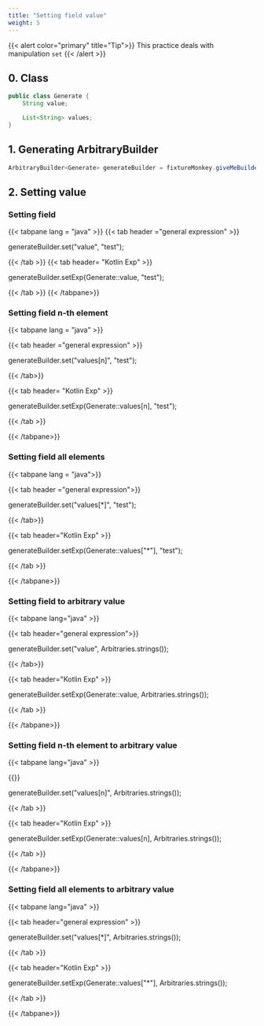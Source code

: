 ```yaml
---
title: "Setting field value"
weight: 5
---
```


{{< alert color="primary" title="Tip">}}
This practice deals with manipulation `set`
{{< /alert >}}

## 0. Class

```java
public class Generate {
	String value;

	List<String> values;
}
```

## 1. Generating ArbitraryBuilder

```java
ArbitraryBuilder<Generate> generateBuilder = fixtureMonkey.giveMeBuilder(Generate.class);
```

## 2. Setting value
### Setting field
{{< tabpane lang = "java" >}}
{{< tab header ="general expression" >}}

generateBuilder.set("value", "test");

{{< /tab >}}
{{< tab header= "Kotlin Exp" >}}

generateBuilder.setExp(Generate::value, "test");

{{< /tab >}}
{{< /tabpane>}}


### Setting field n-th element


{{< tabpane lang = "java" >}}

{{< tab header ="general expression" >}}


generateBuilder.set("values[n]", "test");


{{< /tab>}}

{{< tab header= "Kotlin Exp" >}}


generateBuilder.setExp(Generate::values[n], "test");


{{< /tab >}}

{{< /tabpane>}}


### Setting field all elements


{{< tabpane lang = "java">}}

{{< tab header ="general expression">}}


generateBuilder.set("values[*]", "test");


{{< /tab>}}

{{< tab header="Kotlin Exp" >}}


generateBuilder.setExp(Generate::values["*"], "test");


{{< /tab >}}

{{< /tabpane>}}


### Setting field to arbitrary value


{{< tabpane lang="java" >}}

{{< tab header="general expression">}}


generateBuilder.set("value", Arbitraries.strings());


{{< /tab>}}

{{< tab header="Kotlin Exp" >}}


generateBuilder.setExp(Generate::value, Arbitraries.strings());


{{< /tab >}}

{{< /tabpane>}}


### Setting field n-th element to arbitrary value


{{< tabpane lang="java" >}}

{{<tab header="general expression" >}}


generateBuilder.set("values[n]", Arbitraries.strings());

{{< /tab >}}

{{< tab header="Kotlin Exp" >}}


generateBuilder.setExp(Generate::values[n], Arbitraries.strings());


{{< /tab >}}

{{< /tabpane>}}


### Setting field all elements to arbitrary value


{{< tabpane lang="java" >}}

{{< tab header="general expression" >}}


generateBuilder.set("values[*]", Arbitraries.strings());


{{< /tab >}}

{{< tab header="Kotlin Exp" >}}


generateBuilder.setExp(Generate::values["*"], Arbitraries.strings());


{{< /tab >}}

{{< /tabpane>}}
